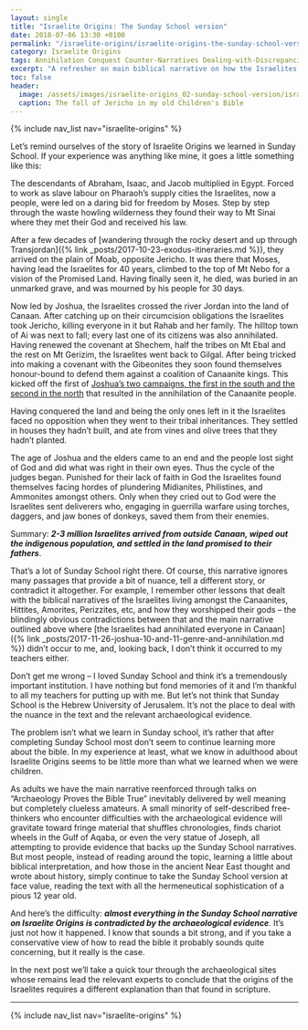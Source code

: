 ```yaml
---
layout: single
title: "Israelite Origins: The Sunday School version"
date: 2018-07-06 13:30 +0100
permalink: "/israelite-origins/israelite-origins-the-sunday-school-version/"
category: Israelite Origins
tags: Annihilation Conquest Counter-Narratives Dealing-with-Discrepancies Hermeneutics Historicity Israelite-Origins Joshua Sunday-School
excerpt: "A refresher on main biblical narrative on how the Israelites came to be in Canaan."
toc: false
header:
  image: /assets/images/israelite-origins_02-sunday-school-version/israelite_origins_the_sunday_school_version.jpg
  caption: The fall of Jericho in my old Children's Bible
---
```


{% include nav_list nav="israelite-origins" %}

Let’s remind ourselves of the story of Israelite Origins we learned in Sunday School. If your experience was anything like mine, it goes a little something like this:

The descendants of Abraham, Isaac, and Jacob multiplied in Egypt. Forced to work as slave labour on Pharaoh’s supply cities the Israelites, now a people, were led on a daring bid for freedom by Moses. Step by step through the waste howling wilderness they found their way to Mt Sinai where they met their God and received his law.

After a few decades of [wandering through the rocky desert and up through Transjordan]({% link _posts/2017-10-23-exodus-itineraries.md %}), they arrived on the plain of Moab, opposite Jericho. It was there that Moses, having lead the Israelites for 40 years, climbed to the top of Mt Nebo for a vision of the Promised Land. Having finally seen it, he died, was buried in an unmarked grave, and was mourned by his people for 30 days.

Now led by Joshua, the Israelites crossed the river Jordan into the land of Canaan. After catching up on their circumcision obligations the Israelites took Jericho, killing everyone in it but Rahab and her family. The hilltop town of Ai was next to fall; every last one of its citizens was also annihilated. Having renewed the covenant at Shechem, half the tribes on Mt Ebal and the rest on Mt Gerizim, the Israelites went back to Gilgal. After being tricked into making a covenant with the Gibeonites they soon found themselves honour-bound to defend them against a coalition of Canaanite kings. This kicked off the first of [Joshua’s two campaigns, the first in the south and the second in the north](/series/joshua-10-and-11) that resulted in the annihilation of the Canaanite people.

Having conquered the land and being the only ones left in it the Israelites faced no opposition when they went to their tribal inheritances. They settled in houses they hadn’t built, and ate from vines and olive trees that they hadn’t planted.

The age of Joshua and the elders came to an end and the people lost sight of God and did what was right in their own eyes. Thus the cycle of the judges began. Punished for their lack of faith in God the Israelites found themselves facing hordes of plundering Midianites, Philistines, and Ammonites amongst others. Only when they cried out to God were the Israelites sent deliverers who, engaging in guerrilla warfare using torches, daggers, and jaw bones of donkeys, saved them from their enemies.

Summary: _**2-3 million Israelites arrived from outside Canaan, wiped out the indigenous population, and settled in the land promised to their fathers**_.

That’s a lot of Sunday School right there. Of course, this narrative ignores many passages that provide a bit of nuance, tell a different story, or contradict it altogether. For example, I remember other lessons that dealt with the biblical narratives of the Israelites living amongst the Canaanites, Hittites, Amorites, Perizzites, etc, and how they worshipped their gods – the blindingly obvious contradictions between that and the main narrative outlined above where [the Israelites had annihilated everyone in Canaan]({% link _posts/2017-11-26-joshua-10-and-11-genre-and-annihilation.md %}) didn’t occur to me, and, looking back, I don’t think it occurred to my teachers either.

Don’t get me wrong – I loved Sunday School and think it’s a tremendously important institution. I have nothing but fond memories of it and I’m thankful to all my teachers for putting up with me. But let’s not think that Sunday School is the Hebrew University of Jerusalem. It’s not the place to deal with the nuance in the text and the relevant archaeological evidence.

The problem isn’t what we learn in Sunday school, it’s rather that after completing Sunday School most don’t seem to continue learning more about the bible. In my experience at least, what we know in adulthood about Israelite Origins seems to be little more than what we learned when we were children.

As adults we have the main narrative reenforced through talks on “Archaeology Proves the Bible True” inevitably delivered by well meaning but completely clueless amateurs. A small minority of self-described free-thinkers who encounter difficulties with the archaeological evidence will gravitate toward fringe material that shuffles chronologies, finds chariot wheels in the Gulf of Aqaba, or even the very statue of Joseph, all attempting to provide evidence that backs up the Sunday School narratives. But most people, instead of reading around the topic, learning a little about biblical interpretation, and how those in the ancient Near East thought and wrote about history, simply continue to take the Sunday School version at face value, reading the text with all the hermeneutical sophistication of a pious 12 year old.

And here’s the difficulty: _**almost everything in the Sunday School narrative on Israelite Origins is contradicted by the archaeological evidence**_. It’s just not how it happened. I know that sounds a bit strong, and if you take a conservative view of how to read the bible it probably sounds quite concerning, but it really is the case.

In the next post we’ll take a quick tour through the archaeological sites whose remains lead the relevant experts to conclude that the origins of the Israelites requires a different explanation than that found in scripture.

---

{% include nav_list nav="israelite-origins" %}
